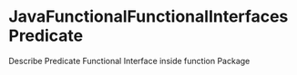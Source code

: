 # JavaFunctionalFunctionalInterfacesPredicate
Describe Predicate Functional Interface inside function Package
